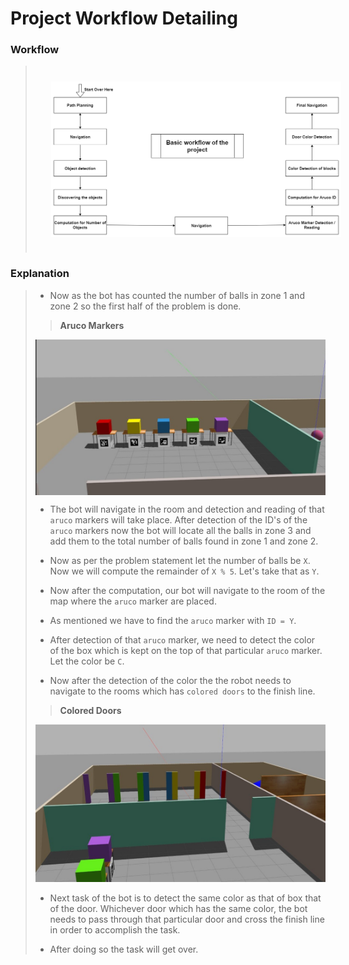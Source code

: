 # Project Workflow Detailing

### **Workflow**

> <img src="../images/workflow.png" style="vertical-align:middle; padding:25px 25px 25px 25px" width="700">

### **Explanation**

> - Now as the bot has counted the number of balls in zone 1 and zone 2 so the first half of the problem is done.
> 
> > **Aruco Markers**
> <img src="../images/image6.jpeg" style="vertical-align:middle; > padding:25px 25px 25px 25px" width="700">
> 
> - The bot will navigate in the room and detection and reading of  that `aruco` markers will take place. 
> After detection of the ID's of the `aruco` markers now the bot will locate all the balls in zone 3 and add  them to the total number of balls found in zone 1 and zone 2.
> - Now as per the problem statement let the number of balls be `X`. Now we will compute the remainder of `X % 5`. Let's take that as `Y`.
>
> - Now after the computation, our bot will navigate to the room of  the map where the `aruco` marker are placed.
> 
> 
> - As mentioned we have to find the `aruco` marker with `ID = Y`.
> 
> - After detection of that `aruco` marker, we need to detect the  color of the box which is kept on the top of that particular  `aruco` marker. Let the color be `C`.
>
> - Now after the detection of the color the the robot needs to  navigate to the rooms which has `colored doors` to the finish line. 
>
> > **Colored Doors**
> <img src="../images/image3.jpeg" style="vertical-align:middlepadding:25px 25px 25px 25px" width="700">
>
> - Next task of the bot is to detect the same color as that of box  that of the door. Whichever door which has the same color, the bot needs to pass through that particular door and cross the finish line in order to accomplish the task. 
> 
> - After doing so the task will get over.